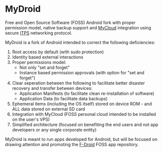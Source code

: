 # MyDroid
Free and Open Source Software (FOSS) Android fork with proper permission model, native backup support and [MyCloud](https://github.com/varasys/MyCloud) integration using secure [ITPS](https://github.com/varasys/ITPS) networking protocol.

MyDroid is a fork of Android intended to correct the following deficiencies:
1. Root access by default (with sudo protection)
2. Identity based external interactions
3. Proper permissions model:
    * Not only "set and forget"
    * Instance based permission approvals (with option for "set and forget")
4. Clear seperation between the following to facilitate better disaster recovery and transfer between devices:
    * Application Manifests (to facilitate clean re-installation of software)
    * Application Data (to facilitate data backups)
5. Ephemeral items (including the OS itself) stored on device ROM - and ALL data stored on external SD card
6. Integration with MyCloud (FOSS personal cloud intended to be installed on the user's VPS)
7. Simplified architecture (focused on benefiting the end users and not app developers or any single corporate entity)

MyDroid is meant to run apps developed for Android, but will be focused on drawing attention and promoting the [F-Droid](https://f-droid.org/) FOSS app repository.
